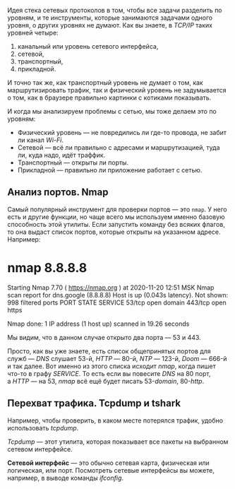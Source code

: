 
Идея стека сетевых протоколов в том, чтобы все задачи разделить по уровням, и те инструменты, которые занимаются задачами одного уровня, о других уровнях не думают. Как вы знаете, в _TCP/IP_ таких уровней четыре:

1. канальный или уровень сетевого интерфейса,
2. сетевой,
3. транспортный,
4. прикладной.

И точно так же, как транспортный уровень не думает о том, как маршрутизировать трафик, так и физический уровень не задумывается о том, как в браузере правильно картинки с котиками показывать.

И когда мы анализируем проблемы с сетью, мы тоже делаем это по уровням:

- Физический уровень — не повредились ли где-то провода, не забит ли канал _Wi-Fi_.
- Сетевой — всё ли правильно с адресами и маршрутизацией, туда ли, куда надо, идёт траффик.
- Транспортный — открыты ли порты.
- Прикладной — правильно ли приложение работает с сетью.

## **Анализ портов. Nmap**


Самый популярный инструмент для проверки портов — это `nmap`. У него есть и другие функции, но чаще всего мы используем именно базовую способность этой утилиты. Если запустить команду без всяких флагов, то она выдаст список портов, которые открыты на указанном адресе. Например:

# nmap 8.8.8.8
Starting Nmap 7.70 ( https://nmap.org ) at 2020-11-20 12:51 MSK
Nmap scan report for dns.google (8.8.8.8)
Host is up (0.043s latency).
Not shown: 998 filtered ports
PORT    STATE SERVICE
53/tcp  open  domain
443/tcp open  https

Nmap done: 1 IP address (1 host up) scanned in 19.26 seconds

Мы видим, что в данном случае открыто два порта — 53 и 443.

Просто, как вы уже знаете, есть список общепринятых портов для служб — _DNS_ слушает 53-й, _HTTP_ — 80-й, _NTP_ — 123-й, _Doom_ — 666-й и так далее. Вот именно из этого списка исходит _nmap_, когда пишет что-то в графу _SERVICE_. То есть если вы повесите _DNS_ на 80 порт, а _HTTP_ — на 53, _nmap_ всё ещё будет писать 53-_domain_, 80-_http_.


## **Перехват трафика. Tcpdump и tshark**

Например, чтобы проверить, в каком месте потерялся трафик, удобно использовать _tcpdump_.

_Tcpdump_ — этот утилита, которая показывает все пакеты на выбранном сетевом интерфейсе.

**Сетевой интерфейс** — это обычно сетевая карта, физическая или логическая, или порт. Посмотреть сетевые интерфейсы вы можете, например, в выводе команды _ifconfig_.